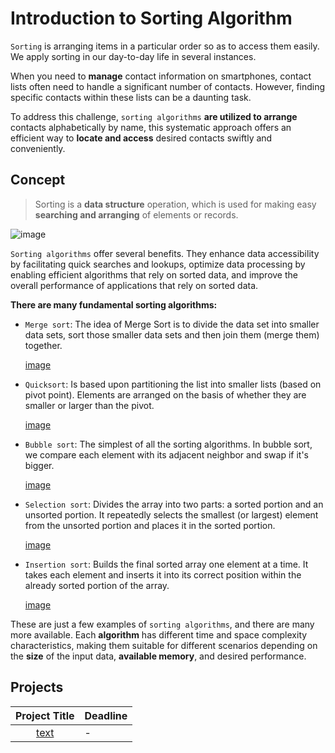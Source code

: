 # Introduction to Sorting Algorithm

`Sorting` is arranging items in a particular order so as to access them easily. We apply sorting in our day-to-day life in several instances.

When you need to  **manage** contact information on smartphones, contact lists often need to handle a significant number of contacts. However, finding specific contacts within these lists can be a daunting task.

To address this challenge, `sorting algorithms` **are utilized to arrange** contacts alphabetically by name, this systematic approach offers an efficient way to **locate and access** desired contacts swiftly and conveniently.

## Concept

> Sorting is a **data structure** operation, which is used for making easy **searching and arranging** of elements or records.

![image](https://miro.medium.com/v2/resize:fit:1400/format:webp/1*5WXRN62ddiM_Gcf4GDdCZg.gif)

`Sorting algorithms` offer several benefits. They enhance data accessibility by facilitating quick searches and lookups, optimize data processing by enabling efficient algorithms that rely on sorted data, and improve the overall performance of applications that rely on sorted data.

**There are many fundamental sorting algorithms:**

* `Merge sort`: The idea of Merge Sort is to divide the data set into smaller data sets, sort those smaller data sets and then join them (merge them) together.

   [image]()
      
* `Quicksort`: Is based upon partitioning the list into smaller lists (based on pivot point). Elements are arranged on the basis of whether they are smaller or larger than the pivot.

   [image]()
 
* `Bubble sort`: The simplest of all the sorting algorithms. In bubble sort, we compare each element with its adjacent neighbor and swap if it's bigger.
  
    [image]()

* `Selection sort`: Divides the array into two parts: a sorted portion and an unsorted portion. It repeatedly selects the smallest (or largest) element from the unsorted portion and places it in the sorted portion.

  [image]()

* `Insertion sort`: Builds the final sorted array one element at a time. It takes each element and inserts it into its correct position within the already sorted portion of the array.
  
  [image]()
  
These are just a few examples of `sorting algorithms`, and there are many more available. Each **algorithm** has different time and space complexity characteristics, making them suitable for different scenarios depending on the **size** of the input data, **available memory**, and desired performance.
  
## Projects

|Project Title | Deadline |
|:-----------:|:-------------|
|[text](-) | - | 


